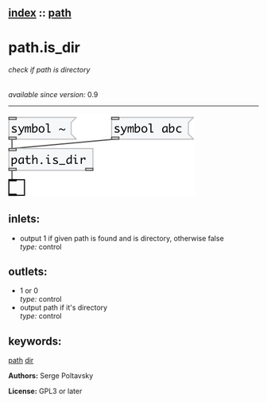 [index](index.html) :: [path](category_path.html)
---

# path.is_dir

###### check if path is directory

*available since version:* 0.9

---




[![example](../examples/img/path.is_dir.jpg)](../examples/pd/path.is_dir.pd)









## inlets:

* output 1 if given path is found and is directory, otherwise false<br>
_type:_ control



## outlets:

* 1 or 0<br>
_type:_ control
* output path if it&#39;s directory<br>
_type:_ control



## keywords:

[path](keywords/path.html)
[dir](keywords/dir.html)






**Authors:** Serge Poltavsky




**License:** GPL3 or later





